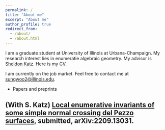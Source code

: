 ```yaml
---
permalink: /
title: "About me"
excerpt: "About me"
author_profile: true
redirect_from: 
  - /about/
  - /about.html
---
```

I am a graduate student at University of Illinois at Urbana-Champaign. My research interest lies in enumeratie algebraic geometry. My advisor is [Sheldon Katz](https://faculty.math.illinois.edu/~katz/). Here is my [CV](https://scream27.github.io/sungwoo/files/CV-webpage.pdf).

I am currently on the job market. Feel free to contact me at [sungwoo2@illinois.edu](mailto:sungwoo2@illinois.edu).

- Papers and preprints

(With S. Katz) [Local enumerative invariants of some simple normal crossing del Pezzo surfaces](https://arxiv.org/abs/2209.13031), submitted, arXiv:2209.13031.
------
